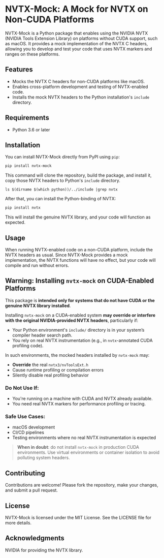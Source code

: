 # NVTX-Mock: A Mock for NVTX on Non-CUDA Platforms

NVTX-Mock is a Python package that enables using the NVIDIA NVTX (NVIDIA Tools Extension Library) on platforms without CUDA support, such as macOS. It provides a mock implementation of the NVTX C headers, allowing you to develop and test your code that uses NVTX markers and ranges on these platforms.

## Features

- Mocks the NVTX C headers for non-CUDA platforms like macOS.
- Enables cross-platform development and testing of NVTX-enabled code.
- Installs the mock NVTX headers to the Python installation's `include` directory.

## Requirements

- Python 3.6 or later

## Installation

You can install NVTX-Mock directly from PyPI using `pip`:
```sh
pip install nvtx-mock
```
This command will clone the repository, build the package, and install it, copy those NVTX headers to Python's `include` directory.
```shell
ls $(dirname $(which python))/../include |grep nvtx
```

After that, you can install the Python-binding of NVTX:
```sh
pip install nvtx
```
This will install the genuine NVTX library, and your code will function as expected.

## Usage
When running NVTX-enabled code on a non-CUDA platform, include the NVTX headers as usual.
Since NVTX-Mock provides a mock implementation, the NVTX functions will have no effect, but your code will compile and run without errors.

## Warning: Installing `nvtx-mock` on CUDA-Enabled Platforms

This package is **intended only for systems that do not have CUDA or the genuine NVTX library installed**.

Installing `nvtx-mock` on a CUDA-enabled system **may override or interfere with the original NVIDIA-provided NVTX headers**, particularly if:

- Your Python environment's `include/` directory is in your system’s compiler header search path.
- You rely on real NVTX instrumentation (e.g., in `nvtx`-annotated CUDA profiling code).

In such environments, the mocked headers installed by `nvtx-mock` may:
- **Override** the real `nvtx3/nvToolsExt.h`
- Cause runtime profiling or compilation errors
- Silently disable real profiling behavior

### Do Not Use If:
- You're running on a machine with CUDA and NVTX already available.
- You need real NVTX markers for performance profiling or tracing.

### Safe Use Cases:
- macOS development
- CI/CD pipelines
- Testing environments where no real NVTX instrumentation is expected

> **When in doubt**: do not install `nvtx-mock` in production CUDA environments. Use virtual environments or container isolation to avoid polluting system headers.


## Contributing
Contributions are welcome! Please fork the repository, make your changes, and submit a pull request.

## License
NVTX-Mock is licensed under the MIT License. See the LICENSE file for more details.

## Acknowledgments
NVIDIA for providing the NVTX library.
